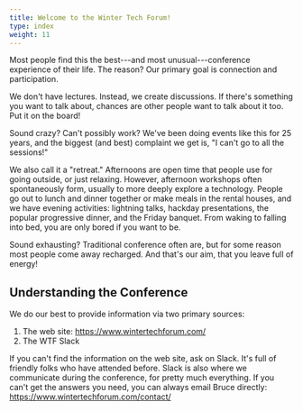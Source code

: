 ```yaml
---
title: Welcome to the Winter Tech Forum!
type: index
weight: 11
---
```


Most people find this the best---and most unusual---conference experience of their life.
The reason?
Our primary goal is connection and participation.

We don't have lectures.
Instead, we create discussions.
If there's something you want to talk about, chances are other people want to talk about it too.
Put it on the board!

Sound crazy?
Can't possibly work?
We've been doing events like this for 25 years, and the biggest (and best) complaint we get is, "I can't go to all the sessions!"

We also call it a "retreat."
Afternoons are open time that people use for going outside, or just relaxing.
However, afternoon workshops often spontaneously form, usually to more deeply explore a technology.
People go out to lunch and dinner together or make meals in the rental houses, and we have evening activities: lightning talks, hackday presentations, the popular progressive dinner, and the Friday banquet.
From waking to falling into bed, you are only bored if you want to be.

Sound exhausting?
Traditional conference often are, but for some reason most people come away recharged.
And that's our aim, that you leave full of energy!

## Understanding the Conference

We do our best to provide information via two primary sources:

1. The web site: <https://www.wintertechforum.com/>
2. The WTF Slack

If you can't find the information on the web site, ask on Slack.
It's full of friendly folks who have attended before.
Slack is also where we communicate during the conference, for pretty much everything.
If you can't get the answers you need, you can always email Bruce directly: <https://www.wintertechforum.com/contact/>
